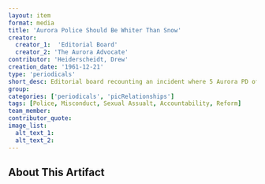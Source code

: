 ```yaml
---
layout: item
format: media
title: 'Aurora Police Should Be Whiter Than Snow'
creator: 
  creator_1:  'Editorial Board'
  creator_2: 'The Aurora Advocate'
contributor: 'Heiderscheidt, Drew'
creation_date: '1961-12-21'
type: 'periodicals'
short_desc: Editorial board recounting an incident where 5 Aurora PD officers assaulted a 17 year old girl. The board commends the police chief for firing 10% of the force and suggests further reforms.
group: 
categories: ['periodicals', 'picRelationships'] 
tags: [Police, Misconduct, Sexual Assualt, Accountability, Reform]
team_member: 
contributor_quote: 
image_list: 
  alt_text_1: 
  alt_text_2: 
---
```

## About This Artifact

